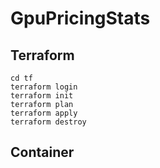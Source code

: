 # GpuPricingStats

## Terraform

```
cd tf
terraform login
terraform init
terraform plan
terraform apply
terraform destroy
```

## Container

```

```